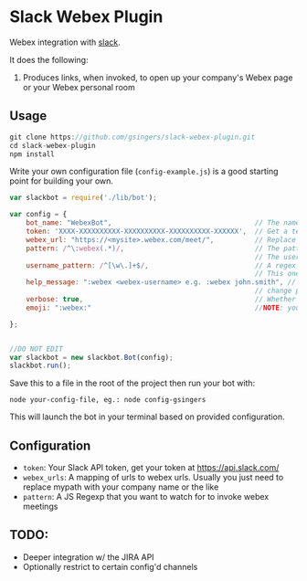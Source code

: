 # Slack Webex Plugin

Webex integration with [slack](http://slack.com).  

It does the following:

1. Produces links, when invoked, to open up your company's Webex page or your Webex personal room

## Usage

```javascript
git clone https://github.com/gsingers/slack-webex-plugin.git
cd slack-webex-plugin
npm install
```

Write your own configuration file (`config-example.js`) is a good starting point for building your own.

```javascript
var slackbot = require('./lib/bot');

var config = {
    bot_name: "WebexBot",									// The name to post the URL as
    token: 'XXXX-XXXXXXXXXX-XXXXXXXXXX-XXXXXXXXXX-XXXXXX',	// Get a test token from https://api.slack.com/docs/oauth-test-tokens
    webex_url: "https://<mysite>.webex.com/meet/", 			// Replace <mysite> with your WebEx site
    pattern: /^\:webex(.*)/,			 					// The pattern to look for before responding. Default is :webex
															// The username is expected to follow this
	username_pattern: /^[\w\.]+$/,							// A regex which should match allowed username formats.
															// This one is "any number of word characters (a-z, A-Z, 0-9, _) or full stops in any order"
	help_message: ":webex <webex-username> e.g. :webex john.smith",	//	What to print when the user gets it wrong. Update this if you 
															// change pattern
    verbose: true,											// Whether not to be verbose on stdout
    emoji: ":webex:"										//NOTE: you'll need to add this emoji

};


//DO NOT EDIT
var slackbot = new slackbot.Bot(config);
slackbot.run();

```

Save this to a file in the root of the project then run your bot with:

    node your-config-file, eg.: node config-gsingers

This will launch the bot in your terminal based on provided configuration.

## Configuration

- `token`: Your Slack API token, get your token at https://api.slack.com/
- `webex_urls`: A mapping of urls to webex urls.  Usually you just need to replace mypath with your company name or the like
- `pattern`: A JS Regexp that you want to watch for to invoke webex meetings

## TODO:

- Deeper integration w/ the JIRA API
- Optionally restrict to certain config'd channels
